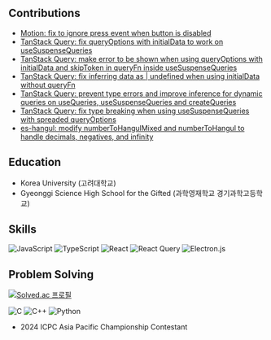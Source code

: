 ## Contributions
- [Motion: fix to ignore press event when button is disabled](https://github.com/motiondivision/motion/pull/3056)
- [TanStack Query: fix queryOptions with initialData to work on useSuspenseQueries](https://github.com/TanStack/query/pull/8658)
- [TanStack Query: make error to be shown when using queryOptions with initialData and skipToken in queryFn inside useSuspenseQueries](https://github.com/TanStack/query/pull/8665)
- [TanStack Query: fix inferring data as | undefined when using initialData without queryFn](https://github.com/TanStack/query/pull/8674)
- [TanStack Query: prevent type errors and improve inference for dynamic queries on useQueries, useSuspenseQueries and createQueries](https://github.com/TanStack/query/pull/8624)
- [TanStack Query: fix type breaking when using useSuspenseQueries with spreaded queryOptions](https://github.com/TanStack/query/pull/8709)
- [es-hangul: modify numberToHangulMixed and numberToHangul to handle decimals, negatives, and infinity](https://github.com/toss/es-hangul/pull/323)

## Education
- Korea University (고려대학교)
- Gyeonggi Science High School for the Gifted (과학영재학교 경기과학고등학교)

## Skills
![JavaScript](https://img.shields.io/badge/javascript-%23323330.svg?style=for-the-badge&logo=javascript&logoColor=%23F7DF1E)
![TypeScript](https://img.shields.io/badge/typescript-%23007ACC.svg?style=for-the-badge&logo=typescript&logoColor=white)
![React](https://img.shields.io/badge/react-%2320232a.svg?style=for-the-badge&logo=react&logoColor=%2361DAFB)
![React Query](https://img.shields.io/badge/-React%20Query-FF4154?style=for-the-badge&logo=react%20query&logoColor=white)
![Electron.js](https://img.shields.io/badge/Electron-191970?style=for-the-badge&logo=Electron&logoColor=white)

## Problem Solving
[![Solved.ac
프로필](http://mazassumnida.wtf/api/v2/generate_badge?boj=mintway0341)](https://solved.ac/mintway0341)

![C](https://img.shields.io/badge/c-%2300599C.svg?style=for-the-badge&logo=c&logoColor=white)
![C++](https://img.shields.io/badge/c++-%2300599C.svg?style=for-the-badge&logo=c%2B%2B&logoColor=white)
![Python](https://img.shields.io/badge/python-3670A0?style=for-the-badge&logo=python&logoColor=ffdd54)

- 2024 ICPC Asia Pacific Championship Contestant
